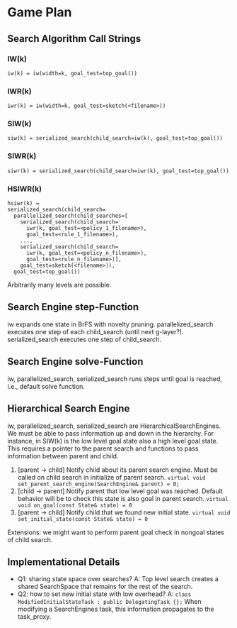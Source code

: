 # Game Plan
## Search Algorithm Call Strings

### IW(k)
`iw(k) = iw(width=k, goal_test=top_goal())`

### IWR(k)
`iwr(k) = iw(width=k, goal_test=sketch(<filename>))`

### SIW(k)
`siw(k) = serialized_search(child_search=iw(k), goal_test=top_goal())`

### SIWR(k)
`siwr(k) = serialized_search(child_search=iwr(k), goal_test=top_goal())`

### HSIWR(k)
```
hsiwr(k) =
serialized_search(child_search=
  parallelized_search(child_searches=[
    serialized_search(child_search=
      iwr(k, goal_test=<policy_1_filename>),
      goal_test=<rule_1_filename>),
    ...,
    serialized_search(child_search=
      iwr(k, goal_test=<policy_n_filename>),
      goal_test=<rule_n_filename>)],
    goal_test=sketch(<filename>)),
  goal_test=top_goal())
```
Arbitrarily many levels are possible.

## Search Engine step-Function

iw expands one state in BrFS with novelty pruning.
parallelized_search executes one step of each child_search (until next g-layer?).
serialized_search executes one step of child_search.

## Search Engine solve-Function
iw, parallelized_search, serialized_search runs steps until goal is reached, i.e., default solve function.

## Hierarchical Search Engine
iw, parallelized_search, serialized_search are HierarchicalSearchEngines. We must be able to pass information up and down in the hierarchy. For instance, in SIW(k) is the low level goal state also a high level goal state. This requires a pointer to the parent search and functions to pass information between parent and child.

1. [parent -> child] Notify child about its parent search engine. Must be called on child search in initialize of parent search.
```virtual void set_parent_search_engine(SearchEngine& parent) = 0;```
2. [child -> parent] Notify parent that low level goal was reached. Default behavior will be to check this state is also goal in parent search.
```virtual void on_goal(const State& state) = 0```
3. [parent -> child] Notify child that we found new initial state.
```virtual void set_initial_state(const State& state) = 0```

Extensions: we might want to perform parent goal check in nongoal states of child search.

## Implementational Details
- Q1: sharing state space over searches? A: Top level search creates a shared SearchSpace that remains for the rest of the search.
- Q2: how to set new initial state with low overhead? A: `class ModifiedInitialStateTask : public DelegatingTask {};` When modifying a SearchEngines task, this information propagates to the task_proxy.
